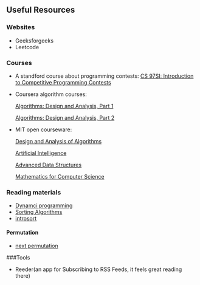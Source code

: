 ## Useful Resources

### Websites
* Geeksforgeeks
* Leetcode

### Courses
* A standford course about programming contests: [CS 97SI: Introduction to Competitive Programming Contests](http://www.stanford.edu/class/cs97si/)
* Coursera algorithm courses: 
    
  [Algorithms: Design and Analysis, Part 1](https://www.coursera.org/course/algo)

  [Algorithms: Design and Analysis, Part 2](https://www.coursera.org/course/algo2)
* MIT open courseware:
  
  [Design and Analysis of Algorithms](http://ocw.mit.edu/courses/electrical-engineering-and-computer-science/6-046j-design-and-analysis-of-algorithms-spring-2012/)

  [Artificial Intelligence](http://ocw.mit.edu/courses/electrical-engineering-and-computer-science/6-034-artificial-intelligence-fall-2010/index.htm)
  
  [Advanced Data Structures](http://ocw.mit.edu/courses/electrical-engineering-and-computer-science/6-851-advanced-data-structures-spring-2012/index.htm)
  
  [Mathematics for Computer Science](http://ocw.mit.edu/courses/electrical-engineering-and-computer-science/6-042j-mathematics-for-computer-science-fall-2010/)

### Reading materials

- [Dynamci programming](http://www.cs.berkeley.edu/~vazirani/algorithms/chap6.pdf)
- [Sorting Algorithms](http://www.cplusplus.com/faq/sequences/sequencing/sort-algorithms/)
- [introsort](http://www.cplusplus.com/faq/sequences/sequencing/sort-algorithms/introsort/)

#### Permutation

- [next permutation](http://wordaligned.org/articles/next-permutation)

###Tools

 - Reeder(an app for Subscribing to RSS Feeds, it feels great reading there)


